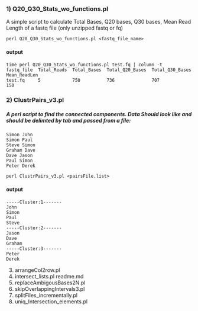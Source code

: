 ### 1) Q20_Q30_Stats_wo_functions.pl

A simple script to calculate Total Bases, Q20 bases, Q30 bases, Mean Read Length of a fastq file (only unzipped fastq or fq)

```shell
perl Q20_Q30_Stats_wo_functions.pl <fastq_file_name>
```
#### output

```
time perl Q20_Q30_Stats_wo_functions.pl test.fq | column -t
fastq_file  Total_Reads  Total_Bases  Total_Q20_Bases  Total_Q30_Bases  Mean_ReadLen
test.fq     5            750          736              707              150
```

### 2) ClustrPairs_v3.pl

##### A perl script to find the connected components. Data Should look like and should be delimted by tab and passed from a file:

```
Simon John
Simon Paul
Steve Simon
Graham Dave
Dave Jason
Paul Simon
Peter Derek
```

```shell
perl ClustrPairs_v3.pl <pairsFile.list>
```
#### output

```
-----Cluster:1-------
John
Simon
Paul
Steve
-----Cluster:2-------
Jason
Dave
Graham
-----Cluster:3-------
Peter
Derek

```
3) arrangeCol2row.pl
4) intersect_lists.pl
readme.md
5) replaceAmbigousBases2N.pl
6) skipOverlappingIntervals3.pl
7) splitFiles_incrementally.pl
8) uniq_Intersection_elements.pl
